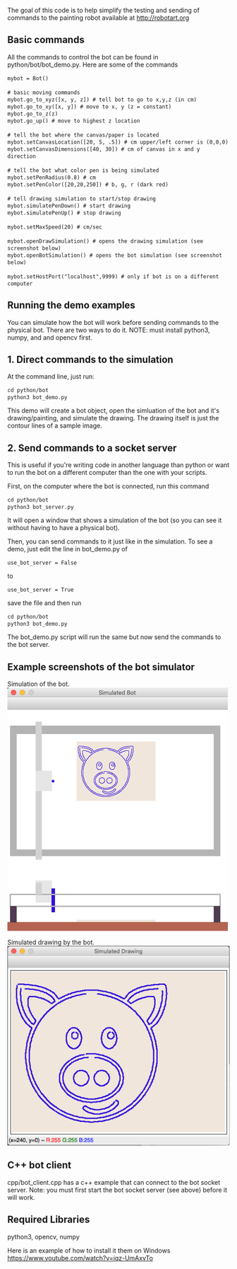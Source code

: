 The goal of this code is to help simplify the testing and sending of commands to the painting robot available at http://robotart.org

## Basic commands ##

All the commands to control the bot can be found in python/bot/bot_demo.py.  Here are some of the commands

```
mybot = Bot()

# basic moving commands
mybot.go_to_xyz([x, y, z]) # tell bot to go to x,y,z (in cm)
mybot.go_to_xy([x, y]) # move to x, y (z = constant)
mybot.go_to_z(z)
mybot.go_up() # move to highest z location

# tell the bot where the canvas/paper is located
mybot.setCanvasLocation([20, 5, .5]) # cm upper/left corner is (0,0,0)
mybot.setCanvasDimensions([40, 30]) # cm of canvas in x and y direction

# tell the bot what color pen is being simulated
mybot.setPenRadius(0.8) # cm
mybot.setPenColor([20,20,250]) # b, g, r (dark red)

# tell drawing simulation to start/stop drawing
mybot.simulatePenDown() # start drawing
mybot.simulatePenUp() # stop drawing

mybot.setMaxSpeed(20) # cm/sec

mybot.openDrawSimulation() # opens the drawing simulation (see screenshot below)
mybot.openBotSimulation() # opens the bot simulation (see screenshot below)

mybot.setHostPort("localhost",9999) # only if bot is on a different computer

```


## Running the demo examples ##

You can simulate how the bot will work before sending commands to the physical bot.  There are two ways to do it.  NOTE: must install python3, numpy, and and opencv first.

## 1. Direct commands to the simulation ##

At the command line, just run:

```
cd python/bot
python3 bot_demo.py
```

This demo will create a bot object, open the simluation of the bot and it's drawing/painting, and simulate the drawing.  The drawing itself is just the contour lines of a sample image.

## 2. Send commands to a socket server ##

This is useful if you're writing code in another language than python or want to run the bot on a different computer than the one with your scripts.  

First, on the computer where the bot is connected, run this command

```
cd python/bot
python3 bot_server.py
```

It will open a window that shows a simulation of the bot (so you can see it without having to have a physical bot).

Then, you can send commands to it just like in the simulation.  To see a demo, just edit the line in bot_demo.py of

```
use_bot_server = False
```

to 

```
use_bot_server = True
```

save the file and then run

```
cd python/bot
python3 bot_demo.py
```

The bot_demo.py script will run the same but now send the commands to the bot server.

## Example screenshots of the bot simulator ##

Simulation of the bot.<br>
![images/bot_sim.png](images/bot_sim.png)

Simulated drawing by the bot.<br>
![images/bot_draw.png](images/bot_draw.png)

## C++ bot client ##

cpp/bot_client.cpp has a c++ example that can connect to the bot socket server.  Note: you must first start the bot socket server (see above) before it will work.

## Required Libraries ##

python3, opencv, numpy

Here is an example of how to install it them on Windows
https://www.youtube.com/watch?v=iqz-UmAxvTo


